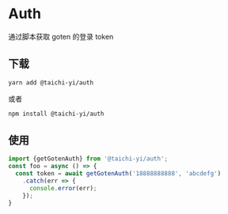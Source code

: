 # Auth

通过脚本获取 goten 的登录 token

## 下载

``` bash
yarn add @taichi-yi/auth
```

或者

``` bash
npm install @taichi-yi/auth
```

## 使用

``` js
import {getGotenAuth} from '@taichi-yi/auth';
const foo = async () => {
  const token = await getGotenAuth('18888888888', 'abcdefg')
    .catch(err => {
      console.error(err);
    });
}
```
